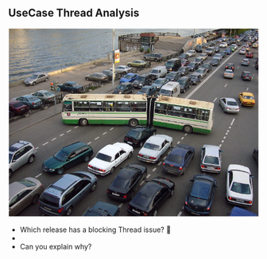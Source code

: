 ## UseCase Thread Analysis

![memac](../../../assets/images/uc_thread.png)

- Which release has a blocking Thread issue? 
- 
- Can you explain why? 


